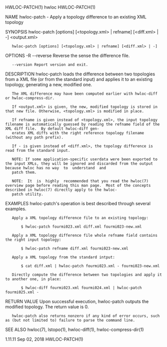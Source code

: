 HWLOC-PATCH(1)                                                                            hwloc                                                                            HWLOC-PATCH(1)

NAME
       hwloc-patch - Apply a topology difference to an existing XML topology

SYNOPSIS
       hwloc-patch [options] [<topology.xml> | refname] [<diff.xml> | -] <output.xml>

       hwloc-patch [options] [<topology.xml> | refname] [<diff.xml> | -]

OPTIONS
       -R --reverse
                 Reverse the sense the difference file.

       --version Report version and exit.

DESCRIPTION
       hwloc-patch loads the difference between two topologies from a XML file (or from the standard input) and applies it to an existing topology, generating a new, modified one.

       The XML difference may have been computed earlier with hwloc-diff or hwloc-compress-dir.

       If <output.xml> is given, the new, modified topology is stored in that new file. Otherwise, <topology.xml> is modified in place.

       If refname is given instead of <topology.xml>, the input topology filename is automatically guessed by reading the refname field of the XML diff file.  By default hwloc-diff gen‐
       erates XML diffs with the right reference topology filename (without any path prefix).

       If - is given instead of <diff.xml>, the topology difference is read from the standard input.

       NOTE: If some application-specific userdata were been exported to the input XMLs, they will be ignored and discarded from the output because hwloc has no way  to  understand  and
       patch them.

       NOTE:  It  is  highly  recommended that you read the hwloc(7) overview page before reading this man page.  Most of the concepts described in hwloc(7) directly apply to the hwloc-
       patch utility.

EXAMPLES
       hwloc-patch's operation is best described through several examples.

       Apply a XML topology difference file to an existing topology:

           $ hwloc-patch fourmi023.xml diff.xml fourmi023-new.xml

       Apply a XML topology difference file whole refname field contains the right input topology:

           $ hwloc-patch refname diff.xml fourmi023-new.xml

       Apply a XML topology from the standard intput:

           $ cat diff.xml | hwloc-patch fourmi023.xml - fourmi023-new.xml

       Directly compute the difference between two topologies and apply it to another one, in place:

           $ hwloc-diff fourmi023.xml fourmi024.xml | hwloc-patch fourmi025.xml -

RETURN VALUE
       Upon successful execution, hwloc-patch outputs the modified topology.  The return value is 0.

       hwloc-patch also returns nonzero if any kind of error occurs, such as (but not limited to) failure to parse the command line.

SEE ALSO
       hwloc(7), lstopo(1), hwloc-diff(1), hwloc-compress-dir(1)

1.11.11                                                                                Sep 02, 2018                                                                        HWLOC-PATCH(1)
